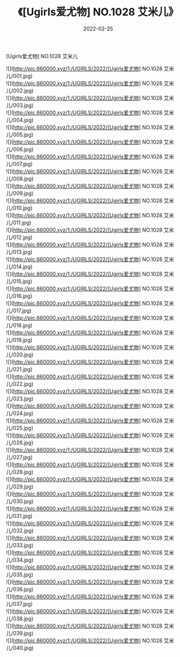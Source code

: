 ﻿---
layout: post
title:  《[Ugirls爱尤物] NO.1028 艾米儿》
date:   2022-02-25
img: http://pic.660000.xyz/1:/UGIRLS/2022/[Ugirls爱尤物] NO.1028 艾米儿/000.jpg
categories: [美女, 清纯, 唯美]
---

[Ugirls爱尤物] NO.1028 艾米儿

 ![](http://pic.660000.xyz/1:/UGIRLS/2022/[Ugirls爱尤物] NO.1028 艾米儿/001.jpg) <br>![](http://pic.660000.xyz/1:/UGIRLS/2022/[Ugirls爱尤物] NO.1028 艾米儿/002.jpg) <br>![](http://pic.660000.xyz/1:/UGIRLS/2022/[Ugirls爱尤物] NO.1028 艾米儿/003.jpg) <br>![](http://pic.660000.xyz/1:/UGIRLS/2022/[Ugirls爱尤物] NO.1028 艾米儿/004.jpg) <br>![](http://pic.660000.xyz/1:/UGIRLS/2022/[Ugirls爱尤物] NO.1028 艾米儿/005.jpg) <br>![](http://pic.660000.xyz/1:/UGIRLS/2022/[Ugirls爱尤物] NO.1028 艾米儿/006.jpg) <br>![](http://pic.660000.xyz/1:/UGIRLS/2022/[Ugirls爱尤物] NO.1028 艾米儿/007.jpg) <br>![](http://pic.660000.xyz/1:/UGIRLS/2022/[Ugirls爱尤物] NO.1028 艾米儿/008.jpg) <br>![](http://pic.660000.xyz/1:/UGIRLS/2022/[Ugirls爱尤物] NO.1028 艾米儿/009.jpg) <br>![](http://pic.660000.xyz/1:/UGIRLS/2022/[Ugirls爱尤物] NO.1028 艾米儿/010.jpg) <br>![](http://pic.660000.xyz/1:/UGIRLS/2022/[Ugirls爱尤物] NO.1028 艾米儿/011.jpg) <br>![](http://pic.660000.xyz/1:/UGIRLS/2022/[Ugirls爱尤物] NO.1028 艾米儿/012.jpg) <br>![](http://pic.660000.xyz/1:/UGIRLS/2022/[Ugirls爱尤物] NO.1028 艾米儿/013.jpg) <br>![](http://pic.660000.xyz/1:/UGIRLS/2022/[Ugirls爱尤物] NO.1028 艾米儿/014.jpg) <br>![](http://pic.660000.xyz/1:/UGIRLS/2022/[Ugirls爱尤物] NO.1028 艾米儿/015.jpg) <br>![](http://pic.660000.xyz/1:/UGIRLS/2022/[Ugirls爱尤物] NO.1028 艾米儿/016.jpg) <br>![](http://pic.660000.xyz/1:/UGIRLS/2022/[Ugirls爱尤物] NO.1028 艾米儿/017.jpg) <br>![](http://pic.660000.xyz/1:/UGIRLS/2022/[Ugirls爱尤物] NO.1028 艾米儿/018.jpg) <br>![](http://pic.660000.xyz/1:/UGIRLS/2022/[Ugirls爱尤物] NO.1028 艾米儿/019.jpg) <br>![](http://pic.660000.xyz/1:/UGIRLS/2022/[Ugirls爱尤物] NO.1028 艾米儿/020.jpg) <br>![](http://pic.660000.xyz/1:/UGIRLS/2022/[Ugirls爱尤物] NO.1028 艾米儿/021.jpg) <br>![](http://pic.660000.xyz/1:/UGIRLS/2022/[Ugirls爱尤物] NO.1028 艾米儿/022.jpg) <br>![](http://pic.660000.xyz/1:/UGIRLS/2022/[Ugirls爱尤物] NO.1028 艾米儿/023.jpg) <br>![](http://pic.660000.xyz/1:/UGIRLS/2022/[Ugirls爱尤物] NO.1028 艾米儿/024.jpg) <br>![](http://pic.660000.xyz/1:/UGIRLS/2022/[Ugirls爱尤物] NO.1028 艾米儿/025.jpg) <br>![](http://pic.660000.xyz/1:/UGIRLS/2022/[Ugirls爱尤物] NO.1028 艾米儿/026.jpg) <br>![](http://pic.660000.xyz/1:/UGIRLS/2022/[Ugirls爱尤物] NO.1028 艾米儿/027.jpg) <br>![](http://pic.660000.xyz/1:/UGIRLS/2022/[Ugirls爱尤物] NO.1028 艾米儿/028.jpg) <br>![](http://pic.660000.xyz/1:/UGIRLS/2022/[Ugirls爱尤物] NO.1028 艾米儿/029.jpg) <br>![](http://pic.660000.xyz/1:/UGIRLS/2022/[Ugirls爱尤物] NO.1028 艾米儿/030.jpg) <br>![](http://pic.660000.xyz/1:/UGIRLS/2022/[Ugirls爱尤物] NO.1028 艾米儿/031.jpg) <br>![](http://pic.660000.xyz/1:/UGIRLS/2022/[Ugirls爱尤物] NO.1028 艾米儿/032.jpg) <br>![](http://pic.660000.xyz/1:/UGIRLS/2022/[Ugirls爱尤物] NO.1028 艾米儿/033.jpg) <br>![](http://pic.660000.xyz/1:/UGIRLS/2022/[Ugirls爱尤物] NO.1028 艾米儿/034.jpg) <br>![](http://pic.660000.xyz/1:/UGIRLS/2022/[Ugirls爱尤物] NO.1028 艾米儿/035.jpg) <br>![](http://pic.660000.xyz/1:/UGIRLS/2022/[Ugirls爱尤物] NO.1028 艾米儿/036.jpg) <br>![](http://pic.660000.xyz/1:/UGIRLS/2022/[Ugirls爱尤物] NO.1028 艾米儿/037.jpg) <br>![](http://pic.660000.xyz/1:/UGIRLS/2022/[Ugirls爱尤物] NO.1028 艾米儿/038.jpg) <br>![](http://pic.660000.xyz/1:/UGIRLS/2022/[Ugirls爱尤物] NO.1028 艾米儿/039.jpg) <br>![](http://pic.660000.xyz/1:/UGIRLS/2022/[Ugirls爱尤物] NO.1028 艾米儿/040.jpg) <br>